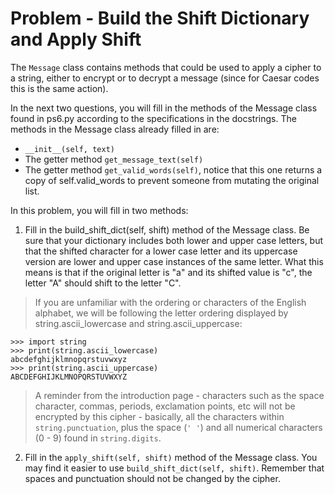 # Problem - Build the Shift Dictionary and Apply Shift

The `Message` class contains methods that could be used to apply a cipher to a string, either to encrypt or to decrypt a message (since for Caesar codes this is the same action).

In the next two questions, you will fill in the methods of the Message class found in ps6.py according to the specifications in the docstrings. The methods in the Message class already filled in are:

* `__init__(self, text)`
* The getter method `get_message_text(self)`
* The getter method `get_valid_words(self)`, notice that this one returns a copy of self.valid_words to prevent someone from mutating the original list.

In this problem, you will fill in two methods:

1. Fill in the build_shift_dict(self, shift) method of the Message class. Be sure that your dictionary includes both lower and upper case letters, but that the shifted character for a lower case letter and its uppercase version are lower and upper case instances of the same letter. What this means is that if the original letter is "a" and its shifted value is "c", the letter "A" should shift to the letter "C".

> If you are unfamiliar with the ordering or characters of the English alphabet, we will be following the letter ordering displayed by string.ascii_lowercase and string.ascii_uppercase:

```
>>> import string
>>> print(string.ascii_lowercase)
abcdefghijklmnopqrstuvwxyz
>>> print(string.ascii_uppercase)
ABCDEFGHIJKLMNOPQRSTUVWXYZ
```
> A reminder from the introduction page - characters such as the space character, commas, periods, exclamation points, etc will not be encrypted by this cipher - basically, all the characters within `string.punctuation`, plus the space (`' '`) and all numerical characters (0 - 9) found in `string.digits`.

2. Fill in the `apply_shift(self, shift)` method of the Message class. You may find it easier to use `build_shift_dict(self, shift)`. Remember that spaces and punctuation should not be changed by the cipher.


